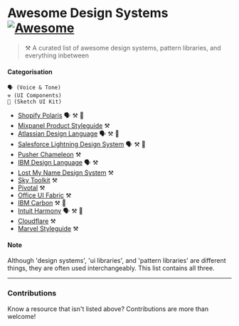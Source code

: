# Awesome Design Systems [![Awesome](https://cdn.rawgit.com/sindresorhus/awesome/d7305f38d29fed78fa85652e3a63e154dd8e8829/media/badge.svg)](https://github.com/sindresorhus/awesome)

> ⚒ A curated list of awesome design systems, pattern libraries, and everything inbetween

#### Categorisation


```
🗣 (Voice & Tone)
⚒ (UI Components)
🎨 (Sketch UI Kit)
```



- [Shopify Polaris](https://polaris.shopify.com) 🗣 ⚒ 🎨
- [Mixpanel Product Styleguide](http://mixpanel.github.io/mixpanel-common/examples/style-guide-new) ⚒
- [Atlassian Design Language](https://atlassian.design) 🗣 ⚒ 🎨
- [Salesforce Lightning Design System](https://www.lightningdesignsystem.com) 🗣 ⚒ 🎨
- [Pusher Chameleon](http://pusher.github.io/chameleon/) ⚒
- [IBM Design Language](https://www.ibm.com/design/language/) 🗣 ⚒
- [Lost My Name Design System](http://design-system.lostmy.name/) ⚒
- [Sky Toolkit](https://www.sky.com/toolkit) ⚒
- [Pivotal](http://styleguide.pivotal.io/) ⚒
- [Office UI Fabric](https://dev.office.com/fabric) ⚒
- [IBM Carbon](http://carbondesignsystem.com/) ⚒ 🎨
- [Intuit Harmony](http://harmony.intuit.com/) 🗣 ⚒ 🎨
- [Cloudflare](https://cloudflare.github.io/cf-ui/) ⚒
- [Marvel Styleguide](https://marvelapp.com/styleguide) ⚒


#### Note

Although 'design systems', 'ui libraries', and 'pattern libraries' are different things, they are often used interchangeably. This list contains all three.

---
### Contributions
Know a resource that isn't listed above? Contributions are more than welcome!
